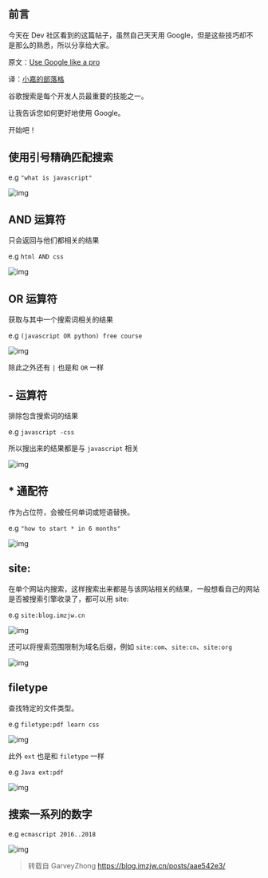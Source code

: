 ## 前言

今天在 Dev 社区看到的这篇帖子，虽然自己天天用 Google，但是这些技巧却不是那么的熟悉，所以分享给大家。

原文：[Use Google like a pro](https://dev.to/denicmarko/google-like-a-pro-5cf6)

译：[小嘉的部落格](https://blog.imzjw.cn/)

谷歌搜索是每个开发人员最重要的技能之一。

让我告诉您如何更好地使用 Google。

开始吧！

## 使用引号精确匹配搜索

e.g `"what is javascript"`

![img](https://cdn.jsdelivr.net/gh/sxfinn/CDN/img/202212021506957.webp)



## AND 运算符

只会返回与他们都相关的结果

e.g `html AND css`

![img](https://cdn.jsdelivr.net/gh/sxfinn/CDN/img/202212021506402.webp)



## OR 运算符

获取与其中一个搜索词相关的结果

e.g `(javascript OR python) free course`

![img](https://cdn.jsdelivr.net/gh/sxfinn/CDN/img/202212021506669.webp)



除此之外还有 `|` 也是和 `OR` 一样

## - 运算符

排除包含搜索词的结果

e.g `javascript -css`

所以搜出来的结果都是与 `javascript` 相关

![img](https://cdn.jsdelivr.net/gh/sxfinn/CDN/img/202212021507293.webp)



## * 通配符

作为占位符，会被任何单词或短语替换。

e.g `"how to start * in 6 months"`

![img](https://cdn.jsdelivr.net/gh/sxfinn/CDN/img/202212021507689.webp)



## site:

在单个网站内搜索，这样搜索出来都是与该网站相关的结果，一般想看自己的网站是否被搜索引擎收录了，都可以用 site:

e.g `site:blog.imzjw.cn`

![img](https://cdn.jsdelivr.net/gh/sxfinn/CDN/img/202212021507457.webp)



还可以将搜索范围限制为域名后缀，例如 `site:com`、`site:cn`、`site:org`

![img](https://cdn.jsdelivr.net/gh/sxfinn/CDN/img/202212021507412.webp)



## filetype

查找特定的文件类型。

e.g `filetype:pdf learn css`

![img](https://cdn.jsdelivr.net/gh/sxfinn/CDN/img/202212021507906.webp)



此外 `ext` 也是和 `filetype` 一样

e.g `Java ext:pdf`

![img](https://cdn.jsdelivr.net/gh/sxfinn/CDN/img/202212021507239.webp)



## 搜索一系列的数字

e.g `ecmascript 2016..2018`

![img](https://cdn.jsdelivr.net/gh/sxfinn/CDN/img/202212021507228.webp)



> 转载自 GarveyZhong https://blog.imzjw.cn/posts/aae542e3/